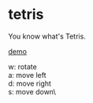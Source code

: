 # tetris
You know what's Tetris.

[demo](https://cptdoraemon.github.io/tetris/)

w: rotate\
a: move left\
d: move right\
s: move down\
